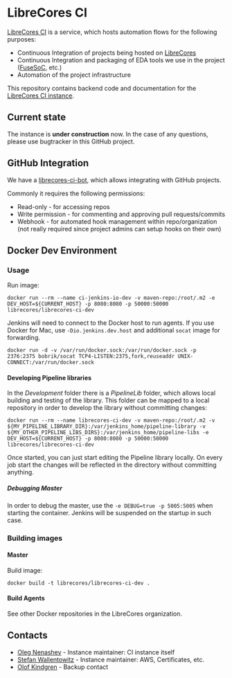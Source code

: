 # LibreCores CI

[LibreCores CI](https://ci.librecores.org/) is a service, which hosts automation flows for the following purposes:

* Continuous Integration of projects being hosted on [LibreCores](http://librecores.org/)
* Continuous Integration and packaging of EDA tools we use in the project ([FuseSoC](https://github.com/olofk/fusesoc), etc.)
* Automation of the project infrastructure

This repository contains backend code and documentation for the [LibreCores CI instance](https://ci.librecores.org/).

## Current state

The instance is **under construction** now.
In the case of any questions, please use bugtracker in this GitHub project.

## GitHub Integration

We have a [librecores-ci-bot](https://github.com/librecores-ci-bot), which allows integrating with GitHub projects.

Commonly it requires the following permissions:
* Read-only - for accessing repos
* Write permission - for commenting and approving pull requests/commits
* Webhook - for automated hook management within repo/organization (not really required since project admins can setup hooks on their own)

## Docker Dev Environment

### Usage

Run image:

```shell
docker run --rm --name ci-jenkins-io-dev -v maven-repo:/root/.m2 -e DEV_HOST=${CURRENT_HOST} -p 8080:8080 -p 50000:50000 librecores/librecores-ci-dev
```

Jenkins will need to connect to the Docker host to run agents.
If you use Docker for Mac, use `-Dio.jenkins.dev.host` and additional `socat` image for forwarding.

```shell
docker run -d -v /var/run/docker.sock:/var/run/docker.sock -p 2376:2375 bobrik/socat TCP4-LISTEN:2375,fork,reuseaddr UNIX-CONNECT:/var/run/docker.sock
```

#### Developing Pipeline libraries

In the _Development_ folder there is a _PipelineLib_ folder, which allows local building and testing of the library.
This folder can be mapped to a local repository in order to develop the library without committing changes: 

```shell
docker run --rm --name librecores-ci-dev -v maven-repo:/root/.m2 -v ${MY_PIPELINE_LIBRARY_DIR}:/var/jenkins_home/pipeline-library -v ${MY_OTHER_PIPELINE_LIBS_DIRS}:/var/jenkins_home/pipeline-libs -e DEV_HOST=${CURRENT_HOST} -p 8080:8080 -p 50000:50000 librecores/librecores-ci-dev
```

Once started, you can just start editing the Pipeline library locally.
On every job start the changes will be reflected in the directory without committing anything.

##### Debugging Master

In order to debug the master, use the `-e DEBUG=true -p 5005:5005` when starting the container.
Jenkins will be suspended on the startup in such case.

### Building images

#### Master

Build image:

```shell
docker build -t librecores/librecores-ci-dev .
```

#### Build Agents 

See other Docker repositories in the LibreCores organization.

## Contacts

* [Oleg Nenashev](https://github.com/oleg-nenashev) - Instance maintainer: CI instance itself
* [Stefan Wallentowitz](https://github.com/wallento) - Instance maintainer: AWS, Certificates, etc. 
* [Olof Kindgren](https://github.com/olofk) - Backup contact
